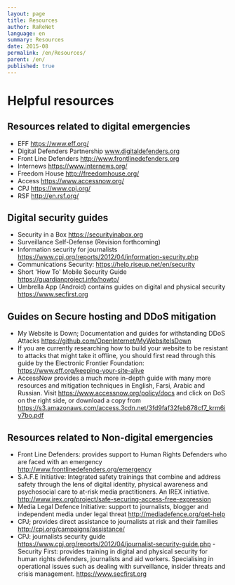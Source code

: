 ```yaml
---
layout: page
title: Resources
author: RaReNet
language: en
summary: Resources
date: 2015-08
permalink: /en/Resources/
parent: /en/
published: true
---
```



# Helpful resources

## Resources related to digital emergencies

- EFF https://www.eff.org/
- Digital Defenders Partnership www.digitaldefenders.org
- Front Line Defenders http://www.frontlinedefenders.org
- Internews https://www.internews.org/
- Freedom House http://freedomhouse.org/
- Access https://www.accessnow.org/
- CPJ https://www.cpj.org/
- RSF http://en.rsf.org/

## Digital security guides

- Security in a Box https://securityinabox.org
- Surveillance Self-Defense (Revision forthcoming)
- Information security for journalists https://www.cpj.org/reports/2012/04/information-security.php
- Communications Security: https://help.riseup.net/en/security
- Short 'How To' Mobile Security Guide https://guardianproject.info/howto/
- Umbrella App (Android) contains guides on digital and physical security https://www.secfirst.org

## Guides on Secure hosting and DDoS mitigation

- My Website is Down; Documentation and guides for withstanding DDoS Attacks https://github.com/OpenInternet/MyWebsiteIsDown
- If you are currently researching how to build your website to be resistant to attacks that might take it offline, you should first read through this guide by the Electronic Frontier Foundation: https://www.eff.org/keeping-your-site-alive
- AccessNow provides a much more in-depth guide with many more resources and mitigation techniques in English, Farsi, Arabic and Russian. Visit https://www.accessnow.org/policy/docs and click on DoS on the right side, or download a copy from https://s3.amazonaws.com/access.3cdn.net/3fd9faf32feb878cf7_krm6iy7bo.pdf

## Resources related to Non-digital emergencies

- Front Line Defenders: provides support to Human Rights Defenders who are faced with an emergency http://www.frontlinedefenders.org/emergency
- S.A.F.E Initiative: Integrated safety trainings that combine and address safety through the lens of digital identity, physical awareness and psychosocial care to at-risk media practitioners. An IREX initiative. http://www.irex.org/project/safe-securing-access-free-expression
-  Media Legal Defence Initiative: support to journalists, blogger and independent media under legal threat http://mediadefence.org/get-help
- CPJ; provides direct assistance to journalists at risk and their families http://cpj.org/campaigns/assistance/
- CPJ: journalists security guide https://www.cpj.org/reports/2012/04/journalist-security-guide.php
-Security First: provides training in digital and physical security for human rights defenders, journalists and aid workers. Specialising in operational issues such as dealing with surveillance, insider threats and crisis management. https://www.secfirst.org  
